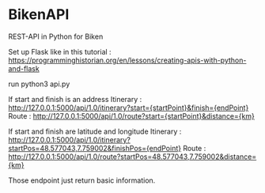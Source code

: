 # BikenAPI
REST-API in Python for Biken

Set up Flask like in this tutorial : https://programminghistorian.org/en/lessons/creating-apis-with-python-and-flask

run python3 api.py

If start and finish is an address
  Itinerary : http://127.0.0.1:5000/api/1.0/itinerary?start={startPoint}&finish={endPoint}
  Route : http://127.0.0.1:5000/api/1.0/route?start={startPoint}&distance={km}

If start and finish are latitude and longitude</h3>
  Itinerary : http://127.0.0.1:5000/api/1.0/itinerary?startPos=48.577043,7.759002&finishPos={endPoint}
  Route : http://127.0.0.1:5000/api/1.0/route?startPos=48.577043,7.759002&distance={km}
  
Those endpoint just return basic information. 
